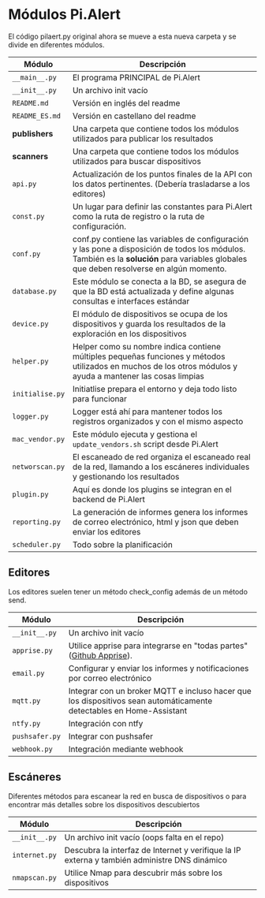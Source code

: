 # Módulos Pi.Alert

El código pilaert.py original ahora se mueve a esta nueva carpeta y se divide en diferentes módulos.

| Módulo | Descripción |
|--------|-----------|
|```__main__.py```| El programa PRINCIPAL de Pi.Alert|
|```__init__.py```| Un archivo init vacío|
|```README.md```| Versión en inglés del readme|
|```README_ES.md```| Versión en castellano del readme|
|**publishers**| Una carpeta que contiene todos los módulos utilizados para publicar los resultados|
|**scanners**| Una carpeta que contiene todos los módulos utilizados para buscar dispositivos |
|```api.py```| Actualización de los puntos finales de la API con los datos pertinentes. (Debería trasladarse a los editores)|
|```const.py```| Un lugar para definir las constantes para Pi.Alert como la ruta de registro o la ruta de configuración.|
|```conf.py```| conf.py contiene las variables de configuración y las pone a disposición de todos los módulos. También es la <b>solución</b> para variables globales que deben resolverse en algún momento.|
|```database.py```| Este módulo se conecta a la BD, se asegura de que la BD está actualizada y define algunas consultas e interfaces estándar |
|```device.py```| El módulo de dispositivos se ocupa de los dispositivos y guarda los resultados de la exploración en los dispositivos |
|```helper.py```| Helper como su nombre indica contiene múltiples pequeñas funciones y métodos utilizados en muchos de los otros módulos y ayuda a mantener las cosas limpias |
|```initialise.py```| Initiatlise prepara el entorno y deja todo listo para funcionar |
|```logger.py```| Logger está ahí para mantener todos los registros organizados y con el mismo aspecto |
|```mac_vendor.py```| Este módulo ejecuta y gestiona el ``` update_vendors.sh ``` script desde Pi.Alert |
|```networscan.py```| El escaneado de red organiza el escaneado real de la red, llamando a los escáneres individuales y gestionando los resultados |
|```plugin.py```| Aquí es donde los plugins se integran en el backend de Pi.Alert |
|```reporting.py```| La generación de informes genera los informes de correo electrónico, html y json que deben enviar los editores |
|```scheduler.py```| Todo sobre la planificación |

## Editores
Los editores suelen tener un método check_config además de un método send.

| Módulo | Descripción |
|--------|-----------|
|```__init__.py```| Un archivo init vacío|
|```apprise.py```| Utilice apprise para integrarse en "todas partes" ([Github Apprise](https://github.com/caronc/apprise)). |
|```email.py```| Configurar y enviar los informes y notificaciones por correo electrónico |
|```mqtt.py```| Integrar con un broker MQTT e incluso hacer que los dispositivos sean automáticamente detectables en Home-Assistant |
|```ntfy.py```| Integración con ntfy |
|```pushsafer.py```| Integrar con pushsafer |
|```webhook.py```| Integración mediante webhook |

## Escáneres
Diferentes métodos para escanear la red en busca de dispositivos o para encontrar más detalles sobre los dispositivos descubiertos

| Módulo | Descripción |
|--------|-----------|
|```__init__.py```| Un archivo init vacío (oops falta en el repo)|
|```internet.py```| Descubra la interfaz de Internet y verifique la IP externa y también administre DNS dinámico |
|```nmapscan.py```| Utilice Nmap para descubrir más sobre los dispositivos |
